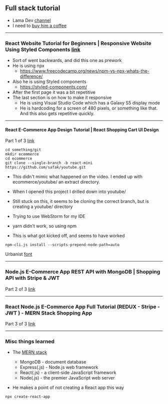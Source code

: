 ## Full stack tutorial

* Lama Dev [channel](https://www.youtube.com/channel/UCOxWrX5MIdXIeRNaXC3sqIg)
* I need to [buy him a coffee](https://www.buymeacoffee.com/lamadev)
----
### React Website Tutorial for Beginners | Responsive Website Using Styled Components [link](https://www.youtube.com/watch?v=9_s_Essow6s)
* Sort of went backwards, and did this one as prework
* He is using npx 
  * https://www.freecodecamp.org/news/npm-vs-npx-whats-the-difference/
* Also he is using Styled components 
  * https://styled-components.com/
* After the first page it was a bit repetitive
* The last section is on how to make it responsive
  * He is using Visual Studio Code which has a Galaxy S5 display mode
  * He is hardcoding for a screen of 480 pixels, or something like that.  And this also gets repetitive quickly.
----

#### React E-Commerce App Design Tutorial | React Shopping Cart UI Design
Part 1 of 3 [link](https://youtu.be/c1xTDSIXit8)

```
cd something/git
mkdir ecommerce
cd ecommerce
git clone --single-branch -b react-mini https://github.com/safak/youtube.git
```
* This didn't mimic what happened on the video.  I ended up with ecommerce/youtube/ an extract directory.
* When I opened this project I drilled down into youtube/
* Still stuck on this, it seems to be cloning the correct branch, but is creating a youtube/ directory

* Trying to use WebStorm for my IDE
* yarn didn't work, so using npm
* This is what got kicked off, and seems to have worked
```
npm-cli.js install --scripts-prepend-node-path=auto
```
Urbanist [font](https://fonts.google.com/specimen/Urbanist)

----
 ### Node.js E-Commerce App REST API with MongoDB | Shopping API with Stripe & JWT 
Part 2 of 3 [link](https://www.youtube.com/watch?v=rMiRZ1iRC0A)

----
### React Node.js E-Commerce App Full Tutorial (REDUX - Stripe - JWT ) - MERN Stack Shopping App
Part 3 of 3 [link](https://www.youtube.com/watch?v=y66RgYMAgSo&list=PLj-4DlPRT48mxPG8TAXOH4qqQ1ijuERO4&index=3)

----
### Misc things learned

* The [MERN stack](https://www.mongodb.com/mern-stack)
  * MongoDB - document database 
  * Express(.js) - Node.js web framework 
  * React(.js) - a client-side JavaScript framework 
  * Node(.js) - the premier JavaScript web server

* He makes a point of not creating a React app this way
```aidl
npx create-react-app
```





